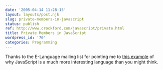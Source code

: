 ```yaml
---
date: '2005-04-14 11:28:15'
layout: layouts/post.njk
slug: private-members-in-javascript
status: publish
ref: http://www.crockford.com/javascript/private.html
title: Private Members in JavaScript
wordpress_id: '70'
categories: Programming
---
```


Thanks to the E-Language mailing list for pointing me to [this example](http://www.crockford.com/javascript/private.html) of why JavaScript is a much more interesting language than you might think.
